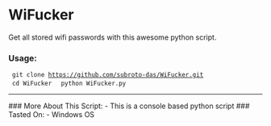 # WiFucker
Get all stored wifi passwords with this awesome python script.


### Usage:
<code> git clone https://github.com/subroto-das/WiFucker.git </code>
<code> cd WiFucker </code>
<code> python WiFucker.py </code>

<hr/>
 ### More About This Script:
 - This is a console based python script
 ### Tasted On:
 - Windows OS


